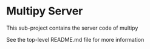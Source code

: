 # Multipy Server

This sub-project contains the server code of multipy

See the top-level README.md file for more information
